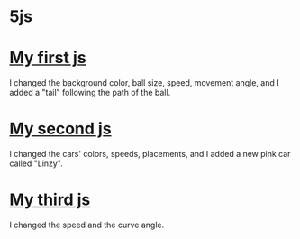 # 5js
<html>
    <body>
        <h1><a href="1.html">My first js</a></h1>
        <p>I changed the background color, ball size, speed, movement angle, and I added a "tail" following the path of the ball.</p>
        <h1><a href="2.html">My second js</a></h1>
        <p>I changed the cars' colors, speeds, placements, and I added a new pink car called "Linzy".</p>
        <h1><a href="3.html">My third js</a></h1>
        <p>I changed the speed and the curve angle.</p>
    </body>
</html>